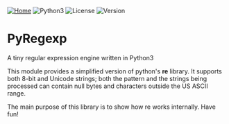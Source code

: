 <a href="http://flowerdance.me/"><img alt="Home" src="https://img.shields.io/badge/Home-🌏-9cf"></a>
<img alt="Python3" src="https://img.shields.io/badge/Language-Python3-blueviolet">
<img alt="License" src="https://img.shields.io/badge/License-Apache--2.0-green">
<img alt="Version" src="https://img.shields.io/badge/Version-1.0-fe79bb">

# PyRegexp
A tiny regular expression engine written in Python3

This module provides a simplified version of python's **re** library. It supports both 8-bit and Unicode strings; both the pattern and the strings being processed can contain null bytes and characters outside the US ASCII range.

The main purpose of this library is to show how re works internally. Have fun!
